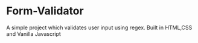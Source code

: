 # Form-Validator
A simple project which validates user input using regex. Built in HTML,CSS and Vanilla Javascript
